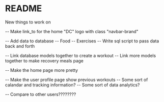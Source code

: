# README

New things to work on

-- Make link_to for the home "DC" logo with class "navbar-brand"

-- Add data to database
  -- Food
  -- Exercises
  -- Write sql script to pass data back and forth

-- Link database models together to create a workout
  -- Link more models together to make recovery meals page

-- Make the home page more pretty

-- Make the user profile page show previous workouts
  -- Some sort of calandar and tracking information?
    -- Some sort of data analytics?

-- Compare to other users????????